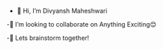 - 👋 Hi, I’m Divyansh Maheshwari

-👯 I’m looking to collaborate on Anything Exciting😊

-💬 Lets brainstorm together!
